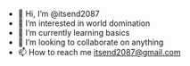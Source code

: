 - 👋 Hi, I’m @itsend2087
- 👀 I’m interested in world domination 
- 🌱 I’m currently learning basics 
- 💞️ I’m looking to collaborate on anything 
- 📫 How to reach me itsend2087@gmail.com

<!---
itsend2087/itsend2087 is a ✨ special ✨ repository because its `README.md` (this file) appears on your GitHub profile.
You can click the Preview link to take a look at your changes.
--->
